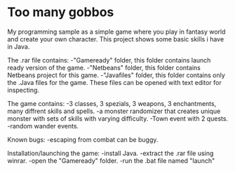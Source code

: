 # Too many gobbos
My programming sample as a simple game where you play in fantasy world and create your own character. 
This project shows some basic skills i have in Java. 

The .rar file contains:
-"Gameready" folder, this folder contains launch ready version of the game.
-"Netbeans" folder, this folder contains Netbeans project for this game.
-"Javafiles" folder, this folder contains only the .Java files for the game. These files can be opened with text editor for inspecting.

The game contains:
-3 classes, 3 spezials, 3 weapons, 3 enchantments, many diffrent skills and spells.
-a monster randomizer that creates unique monster with sets of skills with varying difficulty. 
-Town event with 2 quests.
-random wander events.

Known bugs:
-escaping from combat can be buggy.

Installation/launching the game:
-install Java.
-extract the .rar file using winrar.
-open the "Gameready" folder.
-run the .bat file named "launch"
